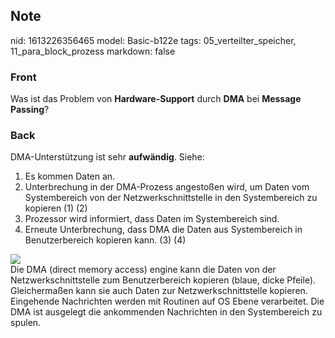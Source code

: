 ## Note
nid: 1613226356465
model: Basic-b122e
tags: 05_verteilter_speicher, 11_para_block_prozess
markdown: false

### Front
Was ist das Problem von <b>Hardware-Support</b> durch <b>DMA</b>
bei <b>Message Passing</b>?

### Back
<div>
  DMA-Unterstützung ist sehr <b>aufwändig</b>. Siehe:
</div>
<ol>
  <li>Es kommen Daten an.
  <li>Unterbrechung in der DMA-Prozess angestoßen wird, um Daten
  vom Systembereich von der Netzwerkschnittstelle in den
  Systembereich zu kopieren (1) (2)
  <li>Prozessor wird informiert, dass Daten im Systembereich sind.
  <li>Erneute Unterbrechung, dass DMA die Daten aus Systembereich
  in Benutzerbereich kopieren kann. (3) (4)
</ol>
<div><img src=
"paste-18aa6f54a38b5989d4adc437f4fc91cfc9531973.jpg"></div>
<div>
  Die DMA (direct memory access) engine kann die Daten von der
  Netzwerkschnittstelle zum Benutzerbereich kopieren (blaue, dicke
  Pfeile). Gleichermaßen kann sie auch Daten zur
  Netzwerkschnittstelle kopieren.
</div>
<div>
  Eingehende Nachrichten werden mit Routinen auf OS Ebene
  verarbeitet. Die DMA ist ausgelegt die ankommenden Nachrichten in
  den Systembereich zu spulen.
</div>
